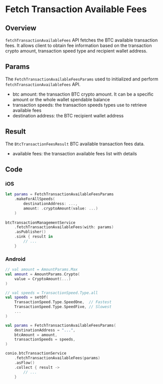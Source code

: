 # Fetch Transaction Available Fees

## Overview

`fetchTransactionAvailableFees` API fetches the BTC available transaction fees. It allows client to obtain fee information based on the transaction crypto amount, transaction speed type and recipient wallet address.

## Params

The `FetchTransactionAvailableFeesParams` used to initialized and perform `fetchTransactionAvailableFees` API.

- btc amount: the transaction BTC crypto amount. It can be a specific amount or the whole wallet spendable balance
- transaction speeds: the transaction speeds types use to retrieve available fees
- destination address: the BTC recipient wallet address

## Result

The `BtcTransactionFeesResult` BTC available transaction fees data.

- available fees: the transaction available fees list with details

## Code

### iOS
```swift
let params = FetchTransactionAvailableFeesParams
    .makeForAllSpeeds(
        destinationAddress: ...,
        amount: .cryptoAmount(value: ...)
    )
    
btcTransactionManagementService
    .fetchTransactionAvailableFees(with: params)
    .asPublisher()
    .sink { result in
        // ...
    }
```

### Android
```kotlin
// val amount = AmountParams.Max
val amount = AmountParams.Crypto(
    value = CryptoAmount(...)
)

// val speeds = TransactionSpeed.Type.all
val speeds = setOf(
    TransactionSpeed.Type.SpeedOne,  // Fastest
    TransactionSpeed.Type.SpeedFive, // Slowest
    ...
)

val params = FetchTransactionAvailableFeesParams(
    destinationAddress = "...",
    btcAmount = amount,
    transactionSpeeds = speeds,
)

conio.btcTransactionService
    .fetchTransactionAvailableFees(params)
    .asFlow()
    .collect { result ->
        // ...
    }
```